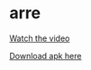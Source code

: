 
# arre

[Watch the video](./assets/damo_video.MP4)

[Download apk here](./assets/app-release.apk)

